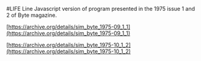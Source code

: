 #LIFE Line
Javascript version of program presented in the 1975 issue 1 and 2 of Byte magazine.

[https://archive.org/details/sim_byte_1975-09_1_1](https://archive.org/details/sim_byte_1975-09_1_1)

[https://archive.org/details/sim_byte_1975-10_1_2](https://archive.org/details/sim_byte_1975-10_1_2)
